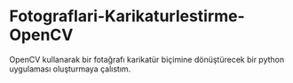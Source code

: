 # Fotograflari-Karikaturlestirme-OpenCV

OpenCV kullanarak bir fotağrafı  karikatür biçimine  dönüştürecek bir python uygulaması oluşturmaya çalıstım.

